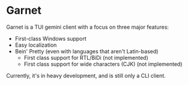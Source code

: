 # Garnet

Garnet is a TUI gemini client with a focus on three major features:

* First-class Windows support
* Easy localization
* Bein' Pretty (even with languages that aren't Latin-based)
  * First class support for RTL/BiDi (not implemented)
  * First class support for wide characters (CJK) (not implemented)

Currently, it's in heavy development, and is still only a CLI client.
